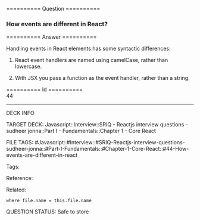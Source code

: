 ========== Question ==========  

### How events are different in React?  

========== Answer ==========  

Handling events in React elements has some syntactic differences:

1. React event handlers are named using camelCase, rather than lowercase.

2. With JSX you pass a function as the event handler, rather than a string.

========== Id ==========  
44

---

DECK INFO

TARGET DECK: Javascript::Interview::SRIQ - Reactjs interview questions - sudheer jonna::Part I - Fundamentals::Chapter 1 - Core React

FILE TAGS: #Javascript::#Interview::#SRIQ-Reactjs-interview-questions-sudheer-jonna::#Part-I-Fundamentals::#Chapter-1-Core-React::#44-How-events-are-different-in-react

Tags:

Reference:

Related:

```dataview
where file.name = this.file.name
```
QUESTION STATUS: Safe to store
